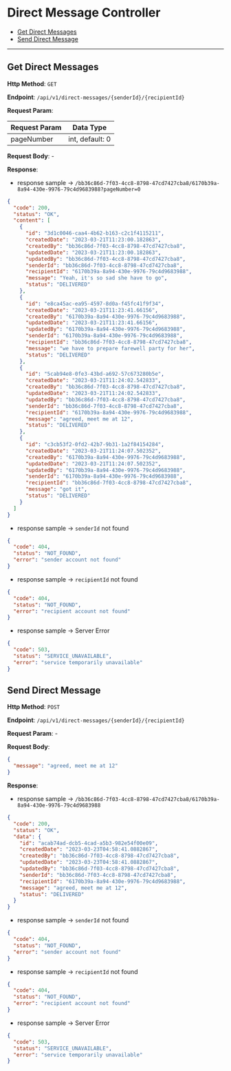 # Direct Message Controller

- [Get Direct Messages](#get-direct-messages)
- [Send Direct Message](#send-direct-message)

---

## <a name="get-direct-messages"></a> Get Direct Messages

**Http Method**: `GET`

**Endpoint**: `/api/v1/direct-messages/{senderId}/{recipientId}`

**Request Param**:

| Request Param | Data Type       |
|---------------|-----------------|
| pageNumber    | int, default: 0 |

**Request Body**: -

**Response**:

- response sample &rarr; `/bb36c86d-7f03-4cc8-8798-47cd7427cba8/6170b39a-8a94-430e-9976-79c4d9683988?pageNumber=0`

```json
{
  "code": 200,
  "status": "OK",
  "content": [
    {
      "id": "3d1c0046-caa4-4b62-b163-c2c1f4115211",
      "createdDate": "2023-03-21T11:23:00.182863",
      "createdBy": "bb36c86d-7f03-4cc8-8798-47cd7427cba8",
      "updatedDate": "2023-03-21T11:23:00.182863",
      "updatedBy": "bb36c86d-7f03-4cc8-8798-47cd7427cba8",
      "senderId": "bb36c86d-7f03-4cc8-8798-47cd7427cba8",
      "recipientId": "6170b39a-8a94-430e-9976-79c4d9683988",
      "message": "Yeah, it's so sad she have to go",
      "status": "DELIVERED"
    },
    {
      "id": "e8ca45ac-ea95-4597-8d0a-f45fc41f9f34",
      "createdDate": "2023-03-21T11:23:41.66156",
      "createdBy": "6170b39a-8a94-430e-9976-79c4d9683988",
      "updatedDate": "2023-03-21T11:23:41.66156",
      "updatedBy": "6170b39a-8a94-430e-9976-79c4d9683988",
      "senderId": "6170b39a-8a94-430e-9976-79c4d9683988",
      "recipientId": "bb36c86d-7f03-4cc8-8798-47cd7427cba8",
      "message": "we have to prepare farewell party for her",
      "status": "DELIVERED"
    },
    {
      "id": "5cab94e8-0fe3-43bd-a692-57c673280b5e",
      "createdDate": "2023-03-21T11:24:02.542833",
      "createdBy": "bb36c86d-7f03-4cc8-8798-47cd7427cba8",
      "updatedDate": "2023-03-21T11:24:02.542833",
      "updatedBy": "bb36c86d-7f03-4cc8-8798-47cd7427cba8",
      "senderId": "bb36c86d-7f03-4cc8-8798-47cd7427cba8",
      "recipientId": "6170b39a-8a94-430e-9976-79c4d9683988",
      "message": "agreed, meet me at 12",
      "status": "DELIVERED"
    },
    {
      "id": "c3cb53f2-0fd2-42b7-9b31-1a2f84154284",
      "createdDate": "2023-03-21T11:24:07.502352",
      "createdBy": "6170b39a-8a94-430e-9976-79c4d9683988",
      "updatedDate": "2023-03-21T11:24:07.502352",
      "updatedBy": "6170b39a-8a94-430e-9976-79c4d9683988",
      "senderId": "6170b39a-8a94-430e-9976-79c4d9683988",
      "recipientId": "bb36c86d-7f03-4cc8-8798-47cd7427cba8",
      "message": "got it",
      "status": "DELIVERED"
    }
  ]
}
```

- response sample &rarr; `senderId` not found

```json
{
  "code": 404,
  "status": "NOT_FOUND",
  "error": "sender account not found"
}
```

- response sample &rarr; `recipientId` not found

```json
{
  "code": 404,
  "status": "NOT_FOUND",
  "error": "recipient account not found"
}
```

- response sample &rarr; Server Error

```json
{
  "code": 503,
  "status": "SERVICE_UNAVAILABLE",
  "error": "service temporarily unavailable"
}
```

## <a name="send-direct-message"></a> Send Direct Message

**Http Method**: `POST`

**Endpoint**: `/api/v1/direct-messages/{senderId}/{recipientId}`

**Request Param**: -

**Request Body**:

```json
{
  "message": "agreed, meet me at 12"
}
```

**Response**:

- response sample &rarr; `/bb36c86d-7f03-4cc8-8798-47cd7427cba8/6170b39a-8a94-430e-9976-79c4d9683988`

```json
{
  "code": 200,
  "status": "OK",
  "data": {
    "id": "acab74ad-dcb5-4cad-a5b3-982e54f00e09",
    "createdDate": "2023-03-23T04:58:41.0882867",
    "createdBy": "bb36c86d-7f03-4cc8-8798-47cd7427cba8",
    "updatedDate": "2023-03-23T04:58:41.0882867",
    "updatedBy": "bb36c86d-7f03-4cc8-8798-47cd7427cba8",
    "senderId": "bb36c86d-7f03-4cc8-8798-47cd7427cba8",
    "recipientId": "6170b39a-8a94-430e-9976-79c4d9683988",
    "message": "agreed, meet me at 12",
    "status": "DELIVERED"
  }
}
```

- response sample &rarr; `senderId` not found

```json
{
  "code": 404,
  "status": "NOT_FOUND",
  "error": "sender account not found"
}
```

- response sample &rarr; `recipientId` not found

```json
{
  "code": 404,
  "status": "NOT_FOUND",
  "error": "recipient account not found"
}
```

- response sample &rarr; Server Error

```json
{
  "code": 503,
  "status": "SERVICE_UNAVAILABLE",
  "error": "service temporarily unavailable"
}
```
